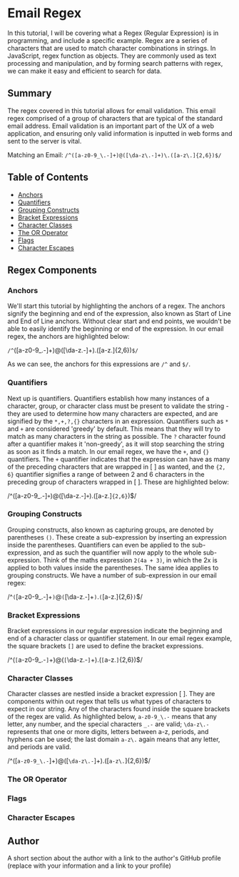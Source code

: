 # Email Regex

In this tutorial, I will be covering what a Regex (Regular Expression) is in programming, and include a specific example. Regex are a series of characters that are used to match character combinations in strings. In JavaScript, regex function as objects. They are commonly used as text processing and manipulation, and by forming search patterns with regex, we can make it easy and efficient to search for data.

## Summary

The regex covered in this tutorial allows for email validation. This email regex comprised of a group of characters that are typical of the standard email address. Email validation is an important part of the UX of a web application, and ensuring only valid information is inputted in web forms and sent to the server is vital. 

Matching an Email: `/^([a-z0-9_\.-]+)@([\da-z\.-]+)\.([a-z\.]{2,6})$/`


## Table of Contents

- [Anchors](#anchors)
- [Quantifiers](#quantifiers)
- [Grouping Constructs](#grouping-constructs)
- [Bracket Expressions](#bracket-expressions)
- [Character Classes](#character-classes)
- [The OR Operator](#the-or-operator)
- [Flags](#flags)
- [Character Escapes](#character-escapes)

## Regex Components

### Anchors

We'll start this tutorial by highlighting the anchors of a regex. The anchors signify the beginning and end of the expression, also known as Start of Line and End of Line anchors. Without clear start and end points, we wouldn't be able to easily identify the beginning or end of the expression. In our email regex, the anchors are highlighted below:

`/^`([a-z0-9_\.-]+)@([\da-z\.-]+)\.([a-z\.]{2,6})`$/`

As we can see, the anchors for this expressions are `/^` and `$/`.

### Quantifiers

Next up is quantifiers. Quantifiers establish how many instances of a character, group, or character class must be present to validate the string - they are used to determine how many characters are expected, and are signified by the `*,+,?,{}` characters in an expression. Quantifiers such as `*` and `+` are considered 'greedy' by default. This means that they will try to match as many characters in the string as possible. The `?` character found after a quantifier makes it 'non-greedy', as it will stop searching the string as soon as it finds a match. In our email regex, we have the `+`, and `{}` quantifiers. The `+` quantifier indicates that the expression can have as many of the preceding characters that are wrapped in [ ] as wanted, and the `{2, 6}` quantifier signifies a range of between 2 and 6 characters in the preceding group of characters wrapped in [ ]. These are highlighted below:

/^([a-z0-9_\.-]`+`)@([\da-z\.-]`+`)\.([a-z\.]`{2,6}`)$/

### Grouping Constructs

Grouping constructs, also known as capturing groups, are denoted by parentheses `()`. These create a sub-expression by inserting an expression inside the parentheses. Quantifiers can even be applied to the sub-expression, and as such the quantifier will now apply to the whole sub-expression. Think of the maths expression `2(4a + 3)`, in which the 2x is applied to both values inside the parentheses. The same idea applies to grouping constructs. We have a number of sub-expression in our email regex:

/^`(`[a-z0-9_\.-]+`)`@`(`[\da-z\.-]+`)`\.`(`[a-z\.]{2,6}`)`$/

### Bracket Expressions

Bracket expressions in our regular expression indicate the beginning and end of a character class or quantifier statement. In our email regex example, the square brackets `[]` are used to define the bracket expressions.

/^(`[`a-z0-9_\.-`]`+)@(`[`\da-z\.-`]`+)\.(`[`a-z\.`]`{2,6})$/

### Character Classes

Character classes are nestled inside a bracket expression [ ]. They are components within out regex that tells us what types of characters to expect in our string. Any of the characters found inside the square brackets of the regex are valid. As highlighted below, `a-z0-9_\.-` means that any letter, any number, and the special characters `_.-` are valid; `\da-z\.-` represents that one or more digits, letters between a-z, periods, and hyphens can be used; the last domain `a-z\.` again means that any letter, and periods are valid.

/^([`a-z0-9_\.-`]+)@([`\da-z\.-`]+)\.([`a-z\.`]{2,6})$/

### The OR Operator

### Flags

### Character Escapes

## Author

A short section about the author with a link to the author's GitHub profile (replace with your information and a link to your profile)